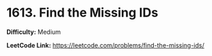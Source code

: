 # 1613. Find the Missing IDs

**Difficulty:** Medium

**LeetCode Link:** https://leetcode.com/problems/find-the-missing-ids/


